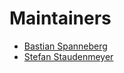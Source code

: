 # Maintainers

* [Bastian Spanneberg](https://github.com/spanneberg)
* [Stefan Staudenmeyer](https://github.com/doertedev)
